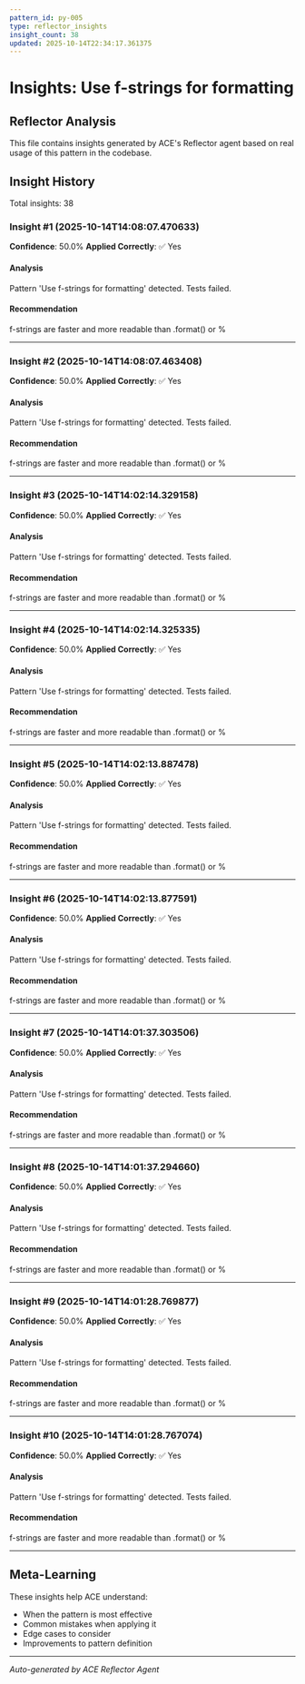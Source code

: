 ```yaml
---
pattern_id: py-005
type: reflector_insights
insight_count: 38
updated: 2025-10-14T22:34:17.361375
---
```

# Insights: Use f-strings for formatting

## Reflector Analysis

This file contains insights generated by ACE's Reflector agent based on real usage of this pattern in the codebase.

## Insight History

Total insights: 38

### Insight #1 (2025-10-14T14:08:07.470633)

**Confidence**: 50.0%
**Applied Correctly**: ✅ Yes

#### Analysis

Pattern 'Use f-strings for formatting' detected. Tests failed.

#### Recommendation

f-strings are faster and more readable than .format() or %

---

### Insight #2 (2025-10-14T14:08:07.463408)

**Confidence**: 50.0%
**Applied Correctly**: ✅ Yes

#### Analysis

Pattern 'Use f-strings for formatting' detected. Tests failed.

#### Recommendation

f-strings are faster and more readable than .format() or %

---

### Insight #3 (2025-10-14T14:02:14.329158)

**Confidence**: 50.0%
**Applied Correctly**: ✅ Yes

#### Analysis

Pattern 'Use f-strings for formatting' detected. Tests failed.

#### Recommendation

f-strings are faster and more readable than .format() or %

---

### Insight #4 (2025-10-14T14:02:14.325335)

**Confidence**: 50.0%
**Applied Correctly**: ✅ Yes

#### Analysis

Pattern 'Use f-strings for formatting' detected. Tests failed.

#### Recommendation

f-strings are faster and more readable than .format() or %

---

### Insight #5 (2025-10-14T14:02:13.887478)

**Confidence**: 50.0%
**Applied Correctly**: ✅ Yes

#### Analysis

Pattern 'Use f-strings for formatting' detected. Tests failed.

#### Recommendation

f-strings are faster and more readable than .format() or %

---

### Insight #6 (2025-10-14T14:02:13.877591)

**Confidence**: 50.0%
**Applied Correctly**: ✅ Yes

#### Analysis

Pattern 'Use f-strings for formatting' detected. Tests failed.

#### Recommendation

f-strings are faster and more readable than .format() or %

---

### Insight #7 (2025-10-14T14:01:37.303506)

**Confidence**: 50.0%
**Applied Correctly**: ✅ Yes

#### Analysis

Pattern 'Use f-strings for formatting' detected. Tests failed.

#### Recommendation

f-strings are faster and more readable than .format() or %

---

### Insight #8 (2025-10-14T14:01:37.294660)

**Confidence**: 50.0%
**Applied Correctly**: ✅ Yes

#### Analysis

Pattern 'Use f-strings for formatting' detected. Tests failed.

#### Recommendation

f-strings are faster and more readable than .format() or %

---

### Insight #9 (2025-10-14T14:01:28.769877)

**Confidence**: 50.0%
**Applied Correctly**: ✅ Yes

#### Analysis

Pattern 'Use f-strings for formatting' detected. Tests failed.

#### Recommendation

f-strings are faster and more readable than .format() or %

---

### Insight #10 (2025-10-14T14:01:28.767074)

**Confidence**: 50.0%
**Applied Correctly**: ✅ Yes

#### Analysis

Pattern 'Use f-strings for formatting' detected. Tests failed.

#### Recommendation

f-strings are faster and more readable than .format() or %

---

## Meta-Learning

These insights help ACE understand:
- When the pattern is most effective
- Common mistakes when applying it
- Edge cases to consider
- Improvements to pattern definition

---

*Auto-generated by ACE Reflector Agent*
